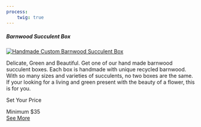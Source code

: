 ```yaml
---
process:
    twig: true
---
```

<div class="col-12 col-lg-4 col-xl-3 text-center pb-5">
	<div class="product rounded">
	<h5 class="h2 heading text-weight-bold">Barnwood Succulent Box</h5>
	<a href="shop/barnwood-succulent-box"><img class="pt-3 pb-3 img-fluid" src="{{ url('/shop/barnwood-succulent-box-01.jpg')|absolute_url }}" alt="Handmade Custom Barnwood Succulent Box"></a>
	<p>Delicate, Green and Beautiful. Get one of our hand made barnwood succulent boxes. Each box is handmade with unique recycled barnwood. With so many sizes and varieties of succulents, no two boxes are the same. If your looking for a living and green present with the beauty of a flower, this is for you.</p>
	<p>Set Your Price</p>
	<span class="text-muted">Minimum $35</span><br />
	<a class="btn btn-primary btn-lg text-white" href="shop/barnwood-succulent-box">See More</a>
	</div>
</div>